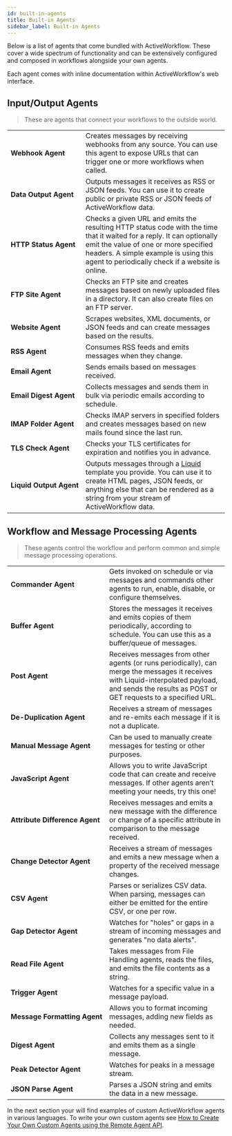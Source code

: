```yaml
---
id: built-in-agents
title: Built-in Agents
sidebar_label: Built-in Agents
---
```


Below is a list of agents that come bundled with ActiveWorkflow. These cover a wide spectrum of functionality and can be extensively configured and composed in workflows alongside your own agents.

Each agent comes with inline documentation within ActiveWorkflow's web interface.

## Input/Output Agents

> These are agents that connect your workflows to the outside world.

<table>
  <tr>
    <td><strong>Webhook&nbsp;Agent</strong></td>
    <td>
      Creates messages by receiving webhooks from any source. You can use this agent to expose URLs that can trigger one or more workflows when called.
    </td>
  </tr>
  <tr>
    <td><strong>Data&nbsp;Output&nbsp;Agent</strong></td>
    <td>
      Outputs messages it receives as RSS or JSON feeds. You can use it to create public or private RSS or JSON feeds of ActiveWorkflow data.
    </td>
  </tr>
  <tr>
    <td><strong>HTTP&nbsp;Status&nbsp;Agent</strong></td>
    <td>
      Checks a given URL and emits the resulting HTTP status code with the time that it waited for a reply. It can optionally emit the value of one or more specified headers. A simple example is using this agent to periodically check if a website is online.
    </td>
  </tr>
  <tr>
    <td><strong>FTP Site Agent</strong></td>
    <td>
      Checks an FTP site and creates messages based on newly uploaded files in a directory. It can also create files on an FTP server.
    </td>
  </tr>
  <tr>
    <td><strong>Website Agent</strong></td>
    <td>Scrapes websites, XML documents, or JSON feeds and can create messages based on the results.</td>
  </tr>
  <tr>
    <td><strong>RSS Agent</strong></td>
    <td>Consumes RSS feeds and emits messages when they change.</td>
  </tr>
  <tr>
    <td><strong>Email Agent</strong></td>
    <td>Sends emails based on messages received.</td>
  </tr>
  <tr>
    <td><strong>Email&nbsp;Digest&nbsp;Agent</strong></td>
    <td>Collects messages and sends them in bulk via periodic emails according to schedule.</td>
  </tr>
  <tr>
    <td><strong>IMAP Folder Agent</strong></td>
    <td>Checks IMAP servers in specified folders and creates messages based on new mails found since the last run.</td>
  </tr>
  <tr>
    <td><strong>TLS Check Agent</strong></td>
    <td>
      Checks your TLS certificates for expiration and notifies you in advance.
    </td>
  </tr>
  <tr>
    <td><strong>Liquid&nbsp;Output&nbsp;Agent</strong></td>
    <td>
      Outputs messages through a <a href="https://shopify.github.io/liquid/">Liquid</a> template you provide. You can use it to create HTML pages, JSON feeds, or anything else that can be rendered as a string from your stream of ActiveWorkflow data.
    </td>
  </tr>
</table>

## Workflow and Message Processing Agents

> These agents control the workflow and perform common and simple message processing operations.

<table>
  <tr>
    <td><strong>Commander&nbsp;Agent</strong></td>
    <td>
      Gets invoked on schedule or via messages and commands other agents to run, enable, disable, or configure themselves.
    </td>
  </tr>
  <tr>
    <td><strong>Buffer Agent</strong></td>
    <td>
      Stores the messages it receives and emits copies of them periodically, according to schedule. You can use this as a buffer/queue of messages.
    </td>
  </tr>
  <tr>
    <td><strong>Post Agent</strong></td>
    <td>
      Receives messages from other agents (or runs periodically), can merge the messages it receives with Liquid-interpolated payload, and sends the results as POST or GET requests to a specified URL.
    </td>
  </tr>
  <tr>
    <td><strong>De-Duplication Agent</strong></td>
    <td>Receives a stream of messages and re-emits each message if it is not a duplicate.</td>
  </tr>
  <tr>
    <td><strong>Manual&nbsp;Message&nbsp;Agent</strong></td>
    <td>Can be used to manually create messages for testing or other purposes.</td>
  </tr>
  <tr>
    <td><strong>JavaScript Agent</strong></td>
    <td>
      Allows you to write JavaScript code that can create and receive messages. If other agents aren’t meeting your needs, try this one!
    </td>
  </tr>
  <tr>
    <td><strong>Attribute&nbsp;Difference&nbsp;Agent</strong></td>
    <td>
      Receives messages and emits a new message with the difference or change of a specific attribute in comparison to the message received.
    </td>
  </tr>
  <tr>
    <td><strong>Change Detector Agent</strong></td>
    <td>
      Receives a stream of messages and emits a new message when a property of the received message changes.
    </td>
  </tr>
  <tr>
    <td><strong>CSV Agent</strong></td>
    <td>
      Parses or serializes CSV data. When parsing, messages can either be emitted for the entire CSV, or one per row.
    </td>
  </tr>
  <tr>
    <td><strong>Gap Detector Agent</strong></td>
    <td>
      Watches for "holes" or gaps in a stream of incoming messages and generates "no data alerts".
    </td>
  </tr>
  <tr>
    <td><strong>Read File Agent</strong></td>
    <td>Takes messages from File Handling agents, reads the files, and emits the file contents as a string.</td>
  </tr>
  <tr>
    <td><strong>Trigger Agent</strong></td>
    <td>Watches for a specific value in a message payload.</td>
  </tr>
  <tr>
    <td><strong>Message&nbsp;Formatting&nbsp;Agent</strong></td>
    <td>Allows you to format incoming messages, adding new fields as needed.</td>
  </tr>
  <tr>
    <td><strong>Digest Agent</strong></td>
    <td>Collects any messages sent to it and emits them as a single message.</td>
  </tr>
  <tr>
    <td><strong>Peak Detector Agent</strong></td>
    <td>Watches for peaks in a message stream.</td>
  </tr>
  <tr>
    <td><strong>JSON Parse Agent</strong></td>
    <td>Parses a JSON string and emits the data in a new message.</td>
  </tr>
</table>

In the next section your will find examples of custom ActiveWorkflow agents in various languages. To write your own custom agents see [How to Create Your Own Custom Agents using the Remote Agent API](remote-agent-api).
